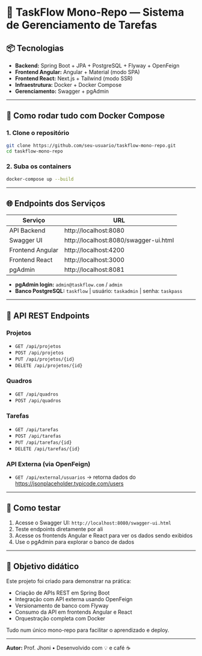 # 🧩 TaskFlow Mono-Repo — Sistema de Gerenciamento de Tarefas

## 📦 Tecnologias

- **Backend:** Spring Boot + JPA + PostgreSQL + Flyway + OpenFeign
- **Frontend Angular:** Angular + Material (modo SPA)
- **Frontend React:** Next.js + Tailwind (modo SSR)
- **Infraestrutura:** Docker + Docker Compose
- **Gerenciamento:** Swagger + pgAdmin

---

## 🚀 Como rodar tudo com Docker Compose

### 1. Clone o repositório

```bash
git clone https://github.com/seu-usuario/taskflow-mono-repo.git
cd taskflow-mono-repo
```

### 2. Suba os containers

```bash
docker-compose up --build
```

---

## 🌐 Endpoints dos Serviços

| Serviço          | URL                                   |
| ---------------- | ------------------------------------- |
| API Backend      | http://localhost:8080                 |
| Swagger UI       | http://localhost:8080/swagger-ui.html |
| Frontend Angular | http://localhost:4200                 |
| Frontend React   | http://localhost:3000                 |
| pgAdmin          | http://localhost:8081                 |

- **pgAdmin login:** `admin@taskflow.com` / `admin`
- **Banco PostgreSQL:** `taskflow` | usuário: `taskadmin` | senha: `taskpass`

---

## 🔗 API REST Endpoints

### Projetos

- `GET /api/projetos`
- `POST /api/projetos`
- `PUT /api/projetos/{id}`
- `DELETE /api/projetos/{id}`

### Quadros

- `GET /api/quadros`
- `POST /api/quadros`

### Tarefas

- `GET /api/tarefas`
- `POST /api/tarefas`
- `PUT /api/tarefas/{id}`
- `DELETE /api/tarefas/{id}`

### API Externa (via OpenFeign)

- `GET /api/external/usuarios` → retorna dados do https://jsonplaceholder.typicode.com/users

---

## 📘 Como testar

1. Acesse o Swagger UI: `http://localhost:8080/swagger-ui.html`
2. Teste endpoints diretamente por ali
3. Acesse os frontends Angular e React para ver os dados sendo exibidos
4. Use o pgAdmin para explorar o banco de dados

---

## 🧠 Objetivo didático

Este projeto foi criado para demonstrar na prática:

- Criação de APIs REST em Spring Boot
- Integração com API externa usando OpenFeign
- Versionamento de banco com Flyway
- Consumo da API em frontends Angular e React
- Orquestração completa com Docker

Tudo num único mono-repo para facilitar o aprendizado e deploy.

---

**Autor:** Prof. Jhoni • Desenvolvido com 💡 e café ☕
